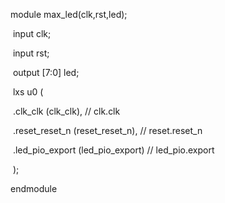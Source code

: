 module max_led(clk,rst,led);

​        input clk;

​	input rst;

​	output [7:0] led;

​	lxs u0 (

​        .clk_clk        (clk_clk),        //     clk.clk

​        .reset_reset_n  (reset_reset_n),  //   reset.reset_n

​        .led_pio_export (led_pio_export)  // led_pio.export

​        );

endmodule
